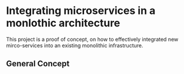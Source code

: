 # Integrating microservices in a monlothic architecture

This project is a proof of concept, on how to effectively integrated new mirco-services into an existing monolithic 
infrastructure. 

## General Concept

[general concept]: https://preview.ibb.co/nqCTuS/Bildschirmfoto_2018_05_09_um_08_17_26.png "communication amongst services"
